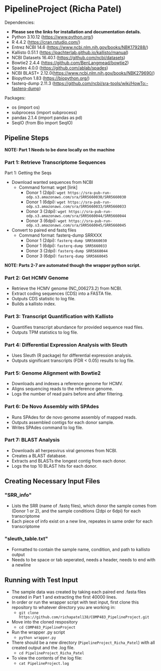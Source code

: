 # PipelineProject (Richa Patel)

Dependencies: 
- **Please see the links for installation and documentation details.**
- Python 3.10.12 (https://www.python.org/)
- R 4.4.2 (https://cran.rstudio.com/)
- Entrez NCBI 14.6 (https://www.ncbi.nlm.nih.gov/books/NBK179288/) 
- Kallisto 0.51.1 (https://pachterlab.github.io/kallisto/manual)
- NCBI Datasets 16.40.1 (https://github.com/ncbi/datasets)
- Bowtie2 2.4.4 (https://github.com/BenLangmead/bowtie2)
- Spades 4.0.0 (https://github.com/ablab/spades)
- NCBI BLAST+ 2.12.0(https://www.ncbi.nlm.nih.gov/books/NBK279690/)
- Biopython 1.83 (https://biopython.org/)
- fasterq-dump 2.11.3 (https://github.com/ncbi/sra-tools/wiki/HowTo:-fasterq-dump)

Packages: 
- os (import os)
- subprocess (import subprocess)
- pandas 2.1.4 (import pandas as pd)
- SeqIO (from Bio import SeqIO)

## Pipeline Steps

**NOTE: Part 1 Needs to be done locally on the machine**

### Part 1: Retrieve Transcriptome Sequences
Part 1: Getting the Seqs
- Download wanted sequences from NCBI
  - Command format: wget [link]
    - Donor 1 (2dpi): `wget https://sra-pub-run-odp.s3.amazonaws.com/sra/SRR5660030/SRR5660030`
    - Donor 1 (6dpi): `wget https://sra-pub-run-odp.s3.amazonaws.com/sra/SRR5660033/SRR5660033`
    - Donor 3 (2dpi): `wget https://sra-pub-run-odp.s3.amazonaws.com/sra/SRR5660044/SRR5660044`
    - Donor 3 (6dpi): `wget https://sra-pub-run-odp.s3.amazonaws.com/sra/SRR5660045/SRR5660045`
- Convert to paired end fastq files
  - Command format: fasterq-dump SRRXXX
    - Donor 1 (2dpi): `fasterq-dump SRR5660030`
    - Donor 1 (6dpi): `fasterq-dump SRR5660033`
    - Donor 3 (2dpi): `fasterq-dump SRR5660044`
    - Donor 3 (6dpi): `fasterq-dump SRR5660045`

**NOTE: Parts 2-7 are automated though the wrapper python script.**

### Part 2: Get HCMV Genome
- Retrieve the HCMV genome (NC_006273.2) from NCBI.
- Extract coding sequences (CDS) into a FASTA file.
- Outputs CDS statistic to log file.
- Builds a kallisto index.

### Part 3: Transcript Quantification with Kallisto
- Quantifies transcript abundance for provided sequence read files.
- Outputs TPM statistics to log file.

### Part 4: Differential Expression Analysis with Sleuth
- Uses Sleuth (R package) for differential expression analysis.
- Outputs significant transcripts (FDR < 0.05) results to log file.

### Part 5: Genome Alignment with Bowtie2
- Downloads and indexes a reference genome for HCMV.
- Aligns sequencing reads to the reference genome.
- Logs the number of read pairs before and after filtering.

### Part 6: De Novo Assembly with SPAdes
- Runs SPAdes for de novo genome assembly of mapped reads.
- Outputs assembled contigs for each donor sample.
- Writes SPAdes command to log file.

### Part 7: BLAST Analysis
- Downloads all herpesvirus viral genomes from NCBI.
- Creates a BLAST database.
- Extracts and BLASTs the longest contig from each donor.
- Logs the top 10 BLAST hits for each donor.

## Creating Necessary Input Files

### "SRR_info"
- Lists the SRR (name of .fastq files), which donor the sample comes from (Donor 1 or 2), and the sample conditions (2dpi or 6dpi) for each transcriptome
- Each piece of info exist on a new line, repeates in same order for each transcriptome

### "sleuth_table.txt"
- Formatted to contain the sample name, condition, and path to kallisto output
- Needs to be space or tab seperated, needs a header, needs to end with a newline

## Running with Test Input
- The sample data was created by taking each paired end .fasta files created in Part 1 and extracting the first 40000 lines.
- In order or run the wrapper script with test input, first clone this repository to whatever directory you are working in:
  - `git clone https://github.com/richapatel138/COMP483_PipelineProject.git`
- Move into the cloned respository
  - `cd COMP483_PipelineProject`
- Run the wrapper .py script
  - `python wrapper.py`
- There should be a new directory (`PipelineProject_Richa_Patel`) with all created output and the .log file.
  - `cd PipelineProject_Richa_Patel`
- To view the contents of the log file:
  - `cat PipelineProject.log`


